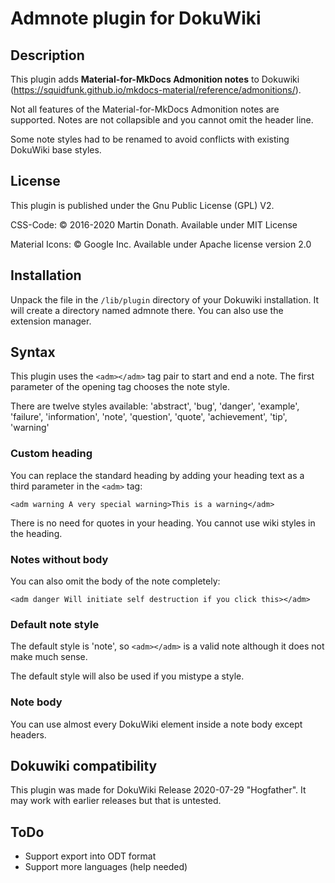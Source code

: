 # Admnote plugin for DokuWiki

## Description

This plugin adds **Material-for-MkDocs Admonition notes** to Dokuwiki (<https://squidfunk.github.io/mkdocs-material/reference/admonitions/>).

Not all features of the Material-for-MkDocs Admonition notes are supported. Notes are not collapsible and you cannot omit the header line.

Some note styles had to be renamed to avoid conflicts with existing DokuWiki base styles.

## License

This plugin is published under the Gnu Public License (GPL) V2.

CSS-Code: © 2016-2020 Martin Donath. Available under MIT License

Material Icons: © Google Inc. Available under Apache license version 2.0

## Installation

Unpack the file in the `/lib/plugin` directory of your Dokuwiki installation. It will create a directory named admnote there. You can also use the extension manager.

## Syntax

This plugin uses the `<adm></adm>` tag pair to start and end a note. The first parameter of the opening tag chooses the note style.

There are twelve styles available: 'abstract', 'bug', 'danger', 'example', 'failure', 'information', 'note', 'question', 'quote', 'achievement', 'tip', 'warning'

### Custom heading

You can replace the standard heading by adding your heading text as a third parameter in the `<adm>` tag:

`<adm warning A very special warning>This is a warning</adm>`

There is no need for quotes in your heading. You cannot use wiki styles in the heading.

### Notes without body

You can also omit the body of the note completely:

`<adm danger Will initiate self destruction if you click this></adm>`

### Default note style

The default style is 'note', so `<adm></adm>` is a valid note although it does not make much sense.

The default style will also be used if you mistype a style.

### Note body

You can use almost every DokuWiki element inside a note body except headers.

## Dokuwiki compatibility

This plugin was made for DokuWiki Release 2020-07-29 "Hogfather". It may work with earlier releases but that is untested.

## ToDo

* Support export into ODT format
* Support more languages (help needed)
